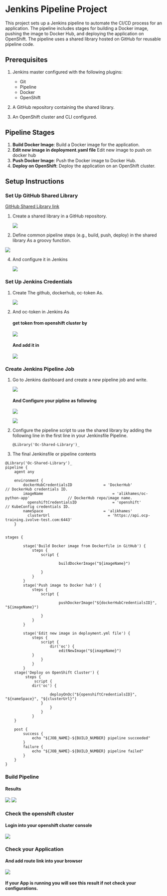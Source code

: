 # Jenkins Pipeline Project

This project sets up a Jenkins pipeline to automate the CI/CD process for an application. The pipeline includes stages for  building a Docker image, pushing the image to Docker Hub, and deploying the application on OpenShift. The pipeline  uses a shared library hosted on GitHub for reusable pipeline code.

## Prerequisites

1. Jenkins master configured with the following plugins:
   - Git
   - Pipeline
   - Docker
   - OpenShift

2. A GitHub repository containing the shared library. 
3. An OpenShift cluster and CLI configured.

## Pipeline Stages

1. **Build Docker Image**: Build a Docker image for the application.
2. **Edit new image in deployment.yaml file** Edit new image to push on docker hub
3. **Push Docker Image**: Push the Docker image to Docker Hub.
4. **Deploy on OpenShift**: Deploy the application on an OpenShift cluster.

## Setup Instructions


### Set Up GitHub Shared Library

[GitHub Shared Library link](https://github.com/AliKhamed/shared_library.git)

1. Create a shared library in a GitHub repository.
   
   ![](https://github.com/AliKhamed/ivolve_jenkins_lab/blob/master/screenshots/shared2.png)
   
2. Define common pipeline steps (e.g., build, push, deploy) in the shared library As a groovy function.
   
  ![](https://github.com/AliKhamed/ivolve_jenkins_lab/blob/master/screenshots/shared3.png)

   
4. And configure it in Jenkins
   
   ![](https://github.com/AliKhamed/ivolve_jenkins_lab/blob/master/screenshots/shared1.png)

### Set Up Jenkins Credentials 

1. Create The github, dockerhub, oc-token As.
   
   ![](https://github.com/AliKhamed/ivolve_jenkins_lab/blob/master/screenshots/cred1.png)
   
   
3. And oc-token in Jenkins As
   #### get token from openshift cluster by
   
   ![](https://github.com/AliKhamed/ivolve_jenkins_lab/blob/master/screenshots/gettoken.png)
   
   #### And add it in
   
   ![](https://github.com/AliKhamed/ivolve_jenkins_lab/blob/master/screenshots/cred2.png)

### Create Jenkins Pipeline Job

1. Go to Jenkins dashboard and create a new pipeline job and write.
   
   ![](https://github.com/AliKhamed/ivolve_jenkins_lab/blob/master/screenshots/create_pip.png)
   
   #### And Configure your pipline as following
   
   ![](https://github.com/AliKhamed/ivolve_jenkins_lab/blob/master/screenshots/pipconfig1.png)
   
   ![](https://github.com/AliKhamed/ivolve_jenkins_lab/blob/master/screenshots/pipconfig2.png)
   

   
3. Configure the pipeline script to use the shared library by adding the following line in the first line in your Jenkinsfile Pipeline.
   
   ```
   @Library('Oc-Shared-Library')_
   
   ```

4. The final Jenkinsfile or pipeline contents
   
```
@Library('Oc-Shared-Library')_
pipeline {
    agent any
    
    environment {
        dockerHubCredentialsID	            = 'DockerHub'  		    			      // DockerHub credentials ID.
        imageName   		                    = 'alikhames/oc-python-app'     			// DockerHub repo/image name.
	      openshiftCredentialsID	            = 'openshift'	    				// KubeConfig credentials ID.   
        nameSpace                           = 'alikhames'
	      clusterUrl                          = 'https://api.ocp-training.ivolve-test.com:6443'    
    }
    
          
stages {       
       
        stage('Build Docker image from Dockerfile in GitHub') {
            steps {
                script {
                 	
                 		buildDockerImage("${imageName}")
                      
                }
            }
        }
        stage('Push image to Docker hub') {
            steps {
                script {
                 	
                 		pushDockerImage("${dockerHubCredentialsID}", "${imageName}")
                      
                }
            }
        }

        stage('Edit new image in deployment.yml file') {
            steps {
                script { 
                	dir('oc') {
				        editNewImage("${imageName}")
			}
                }
            }
        }
	stage('Deploy on OpenShift Cluster') {
	     steps {
	         script { 
			dir('oc') {
	                        
					deployOnOc("${openshiftCredentialsID}", "${nameSpace}", "${clusterUrl}")
				}
	                }
	            }
	        }
    }

    post {
        success {
            echo "${JOB_NAME}-${BUILD_NUMBER} pipeline succeeded"
        }
        failure {
            echo "${JOB_NAME}-${BUILD_NUMBER} pipeline failed"
        }
    }
}   

```

### Build Pipeline
#### Results 
   ![](https://github.com/AliKhamed/Jenkins_Lab/blob/main/screenshots/pipe1.png)
   ![](https://github.com/AliKhamed/Jenkins_Lab/blob/main/screenshots/pipe2.png)

### Check the openshift cluster 
#### Login into your openshift cluster console
   ![](https://github.com/AliKhamed/Jenkins_Lab/blob/main/screenshots/run1.png)

### Check your Application 


#### And add route link into your browser

![](https://github.com/AliKhamed/Jenkins_Lab/blob/main/screenshots/run2.png)

#### If your App is running you will see this result if not check your configurations.

